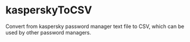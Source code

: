 # kasperskyToCSV
Convert from kaspersky password manager text file to CSV, which can be used by other password managers.
